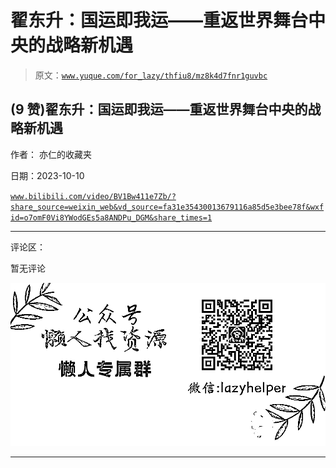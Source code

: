 # 翟东升：国运即我运——重返世界舞台中央的战略新机遇

> 原文：[`www.yuque.com/for_lazy/thfiu8/mz8k4d7fnr1guvbc`](https://www.yuque.com/for_lazy/thfiu8/mz8k4d7fnr1guvbc)

## (9 赞)翟东升：国运即我运——重返世界舞台中央的战略新机遇

作者： 亦仁的收藏夹

日期：2023-10-10

[`www.bilibili.com/video/BV1Bw411e7Zb/?share_source=weixin_web&vd_source=fa31e35430013679116a85d5e3bee78f&wxfid=o7omF0Vi8YWodGEs5a8ANDPu_DGM&share_times=1`](https://www.bilibili.com/video/BV1Bw411e7Zb/?share_source=weixin_web&vd_source=fa31e35430013679116a85d5e3bee78f&wxfid=o7omF0Vi8YWodGEs5a8ANDPu_DGM&share_times=1)

* * *

评论区：

暂无评论

![](img/1c37d505930596d12a88ab23e11aa07a.png)

* * *